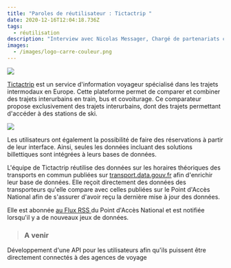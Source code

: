 ```yaml
---
title: "Paroles de réutilisateur : Tictactrip "
date: 2020-12-16T12:04:18.736Z
tags:
  - réutilisation
description: "Interview avec Nicolas Messager, Chargé de partenariats chez Tictactrip "
images:
  - /images/logo-carre-couleur.png
---
```

![](/images/photonico2.jpg)

[Tictactrip](https://www.tictactrip.eu/) est un service d'information voyageur spécialisé dans les trajets intermodaux en Europe. Cette plateforme permet de comparer et combiner des trajets interurbains en train, bus et covoiturage. Ce comparateur propose exclusivement des trajets interurbains, dont des trajets permettant d'accéder à des stations de ski. 

![](/images/illustration-hiver.png)

Les utilisateurs ont également la possibilité de faire des réservations à partir de leur interface. Ainsi, seules les données incluant des solutions billettiques sont intégrées à leurs bases de données. 

L'équipe de Tictactrip réutilise des données sur les horaires théoriques des transports en commun publiées sur [transport.data.gouv.fr](https://transport.data.gouv.fr/) afin d'enrichir leur base de données. Elle reçoit directement des données des transporteurs qu'elle compare avec celles publiées sur le Point d'Accès National afin de s'assurer d'avoir reçu la dernière mise à jour des données. 

Elle est abonnée [au Flux RSS ](https://transport.data.gouv.fr/atom.xml)du Point d'Accès National et est notifiée lorsqu'il y a de nouveaux jeux de données. 

> ### **A venir**

<!--StartFragment-->

Développement d'une API pour les utilisateurs afin qu'ils puissent être directement connectés à des agences de voyage